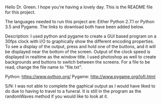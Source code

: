 Hello Dr. Green. I hope you're having a lovely day. This is the README file for this project.

The languages needed to run this project are: Either Python 2.7.1 or Python 3.5 and Pygame. The links to download both have been added below.

Description: I used python and pygame to create a GUI based program on a 30fps clock with I/O to graphically show the different encoding properties. To see a display of the output, press and hold one of the buttons, and it will be displayed near the bottom of the screen. Output of the clock speed is displayed in realtime as the window title. I used photoshop as well to create backgrounds and buttons to switch between the screens. For a file to be read, change the file name to "file.txt".

Python: https://www.python.org/
Pygame: http://www.pygame.org/lofi.html

S/N: I was not able to complete the gaphical output as I would have liked to do due to having to travel to a funeral. It is still in the program as the randomWaves method if you would like to look at it.
